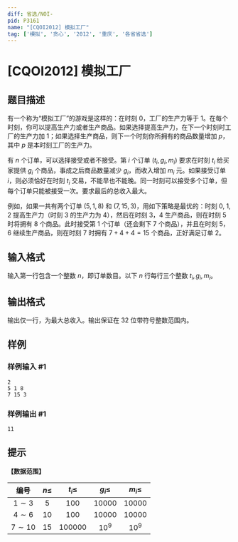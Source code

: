 ```yaml
---
diff: 省选/NOI-
pid: P3161
name: "[CQOI2012] 模拟工厂"
tag: ['模拟', '贪心', '2012', '重庆', '各省省选']
---
```

# [CQOI2012] 模拟工厂
## 题目描述

有一个称为“模拟工厂”的游戏是这样的：在时刻 $0$，工厂的生产力等于 $1$。在每个时刻，你可以提高生产力或者生产商品。如果选择提高生产力，在下一个时刻时工厂的生产力加 $1$；如果选择生产商品，则下一个时刻你所拥有的商品数量增加 $p$，其中 $p$ 是本时刻工厂的生产力。  

有 $n$ 个订单，可以选择接受或者不接受。第 $i$ 个订单 $(t_i, g_i, m_i)$ 要求在时刻 $t_i$ 给买家提供 $g_i$ 个商品，事成之后商品数量减少 $g_i$，而收入增加 $m_i$ 元。如果接受订单 $i$，则必须恰好在时刻 $t_i$ 交易，不能早也不能晚。同一时刻可以接受多个订单，但每个订单只能被接受一次。要求最后的总收入最大。  

例如，如果一共有两个订单 $(5,1,8)$ 和 $(7,15,3)$，用如下策略是最优的：时刻 $0$, $1$, $2$ 提高生产力（时刻 $3$ 的生产力为 $4$），然后在时刻 $3$，$4$ 生产商品，则在时刻 $5$ 时将拥有 $8$ 个商品。此时接受第 $1$ 个订单（还会剩下 $7$ 个商品），并且在时刻 $5$，$6$ 继续生产商品，则在时刻 $7$ 时拥有 $7+4+4=15$ 个商品，正好满足订单 $2$。
## 输入格式

输入第一行包含一个整数 $n$，即订单数目。以下 $n$ 行每行三个整数 $t_i, g_i, m_i$。
## 输出格式

输出仅一行，为最大总收入。输出保证在 $32$ 位带符号整数范围内。
## 样例

### 样例输入 #1
```
2
5 1 8
7 15 3
```
### 样例输出 #1
```
11
```
## 提示

**【数据范围】**

| 编号 | $n \le$ | $t_i \le$ | $g_i \le$ | $m_i \le$ |
|:-:|:-:|:-:|:-:|:-:|
| $1 \sim 3$ | $5$ | $100$ | $10000$ | $10000$ |
| $4 \sim 6$ | $10$ | $100$ | $10000$ | $10000$ |
| $7 \sim 10$ | $15$ | $100000$ | $10^9$ | $10^9$ |
